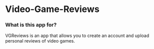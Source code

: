 # Video-Game-Reviews



### What is this app for?
VGReviews is an app that allows you to create an account and upload personal reviews of video games.



